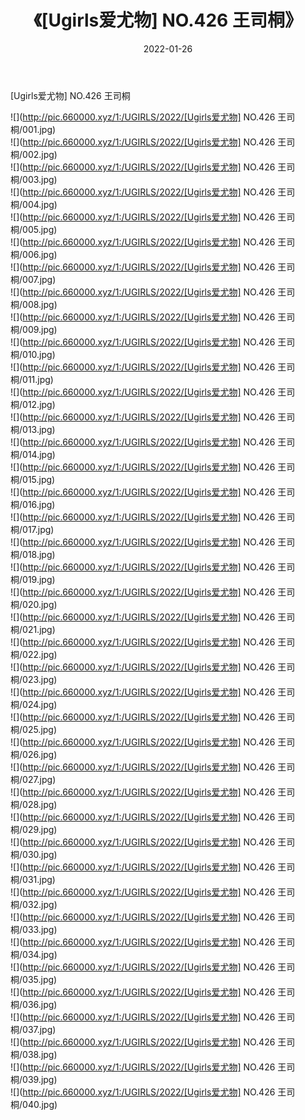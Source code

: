 ﻿---
layout: post
title:  《[Ugirls爱尤物] NO.426 王司桐》
date:   2022-01-26
img: http://pic.660000.xyz/1:/UGIRLS/2022/[Ugirls爱尤物] NO.426 王司桐/000.jpg
categories: [美女, 清纯, 唯美]
---

[Ugirls爱尤物] NO.426 王司桐

 ![](http://pic.660000.xyz/1:/UGIRLS/2022/[Ugirls爱尤物] NO.426 王司桐/001.jpg) <br>![](http://pic.660000.xyz/1:/UGIRLS/2022/[Ugirls爱尤物] NO.426 王司桐/002.jpg) <br>![](http://pic.660000.xyz/1:/UGIRLS/2022/[Ugirls爱尤物] NO.426 王司桐/003.jpg) <br>![](http://pic.660000.xyz/1:/UGIRLS/2022/[Ugirls爱尤物] NO.426 王司桐/004.jpg) <br>![](http://pic.660000.xyz/1:/UGIRLS/2022/[Ugirls爱尤物] NO.426 王司桐/005.jpg) <br>![](http://pic.660000.xyz/1:/UGIRLS/2022/[Ugirls爱尤物] NO.426 王司桐/006.jpg) <br>![](http://pic.660000.xyz/1:/UGIRLS/2022/[Ugirls爱尤物] NO.426 王司桐/007.jpg) <br>![](http://pic.660000.xyz/1:/UGIRLS/2022/[Ugirls爱尤物] NO.426 王司桐/008.jpg) <br>![](http://pic.660000.xyz/1:/UGIRLS/2022/[Ugirls爱尤物] NO.426 王司桐/009.jpg) <br>![](http://pic.660000.xyz/1:/UGIRLS/2022/[Ugirls爱尤物] NO.426 王司桐/010.jpg) <br>![](http://pic.660000.xyz/1:/UGIRLS/2022/[Ugirls爱尤物] NO.426 王司桐/011.jpg) <br>![](http://pic.660000.xyz/1:/UGIRLS/2022/[Ugirls爱尤物] NO.426 王司桐/012.jpg) <br>![](http://pic.660000.xyz/1:/UGIRLS/2022/[Ugirls爱尤物] NO.426 王司桐/013.jpg) <br>![](http://pic.660000.xyz/1:/UGIRLS/2022/[Ugirls爱尤物] NO.426 王司桐/014.jpg) <br>![](http://pic.660000.xyz/1:/UGIRLS/2022/[Ugirls爱尤物] NO.426 王司桐/015.jpg) <br>![](http://pic.660000.xyz/1:/UGIRLS/2022/[Ugirls爱尤物] NO.426 王司桐/016.jpg) <br>![](http://pic.660000.xyz/1:/UGIRLS/2022/[Ugirls爱尤物] NO.426 王司桐/017.jpg) <br>![](http://pic.660000.xyz/1:/UGIRLS/2022/[Ugirls爱尤物] NO.426 王司桐/018.jpg) <br>![](http://pic.660000.xyz/1:/UGIRLS/2022/[Ugirls爱尤物] NO.426 王司桐/019.jpg) <br>![](http://pic.660000.xyz/1:/UGIRLS/2022/[Ugirls爱尤物] NO.426 王司桐/020.jpg) <br>![](http://pic.660000.xyz/1:/UGIRLS/2022/[Ugirls爱尤物] NO.426 王司桐/021.jpg) <br>![](http://pic.660000.xyz/1:/UGIRLS/2022/[Ugirls爱尤物] NO.426 王司桐/022.jpg) <br>![](http://pic.660000.xyz/1:/UGIRLS/2022/[Ugirls爱尤物] NO.426 王司桐/023.jpg) <br>![](http://pic.660000.xyz/1:/UGIRLS/2022/[Ugirls爱尤物] NO.426 王司桐/024.jpg) <br>![](http://pic.660000.xyz/1:/UGIRLS/2022/[Ugirls爱尤物] NO.426 王司桐/025.jpg) <br>![](http://pic.660000.xyz/1:/UGIRLS/2022/[Ugirls爱尤物] NO.426 王司桐/026.jpg) <br>![](http://pic.660000.xyz/1:/UGIRLS/2022/[Ugirls爱尤物] NO.426 王司桐/027.jpg) <br>![](http://pic.660000.xyz/1:/UGIRLS/2022/[Ugirls爱尤物] NO.426 王司桐/028.jpg) <br>![](http://pic.660000.xyz/1:/UGIRLS/2022/[Ugirls爱尤物] NO.426 王司桐/029.jpg) <br>![](http://pic.660000.xyz/1:/UGIRLS/2022/[Ugirls爱尤物] NO.426 王司桐/030.jpg) <br>![](http://pic.660000.xyz/1:/UGIRLS/2022/[Ugirls爱尤物] NO.426 王司桐/031.jpg) <br>![](http://pic.660000.xyz/1:/UGIRLS/2022/[Ugirls爱尤物] NO.426 王司桐/032.jpg) <br>![](http://pic.660000.xyz/1:/UGIRLS/2022/[Ugirls爱尤物] NO.426 王司桐/033.jpg) <br>![](http://pic.660000.xyz/1:/UGIRLS/2022/[Ugirls爱尤物] NO.426 王司桐/034.jpg) <br>![](http://pic.660000.xyz/1:/UGIRLS/2022/[Ugirls爱尤物] NO.426 王司桐/035.jpg) <br>![](http://pic.660000.xyz/1:/UGIRLS/2022/[Ugirls爱尤物] NO.426 王司桐/036.jpg) <br>![](http://pic.660000.xyz/1:/UGIRLS/2022/[Ugirls爱尤物] NO.426 王司桐/037.jpg) <br>![](http://pic.660000.xyz/1:/UGIRLS/2022/[Ugirls爱尤物] NO.426 王司桐/038.jpg) <br>![](http://pic.660000.xyz/1:/UGIRLS/2022/[Ugirls爱尤物] NO.426 王司桐/039.jpg) <br>![](http://pic.660000.xyz/1:/UGIRLS/2022/[Ugirls爱尤物] NO.426 王司桐/040.jpg) <br>